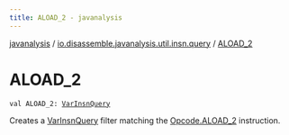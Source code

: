 ```yaml
---
title: ALOAD_2 - javanalysis
---
```


[javanalysis](../index.html) / [io.disassemble.javanalysis.util.insn.query](index.html) / [ALOAD_2](./-a-l-o-a-d_2.html)

# ALOAD_2

`val ALOAD_2: `[`VarInsnQuery`](-var-insn-query/index.html)

Creates a [VarInsnQuery](-var-insn-query/index.html) filter matching the [Opcode.ALOAD_2](#) instruction.

